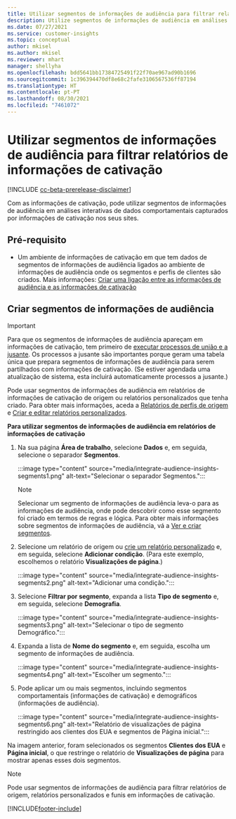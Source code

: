 ```yaml
---
title: Utilizar segmentos de informações de audiência para filtrar relatórios de informações de cativação
description: Utilize segmentos de informações de audiência em análises interativas de dados comportamentais capturados por informações de cativação no site de um cliente.
ms.date: 07/27/2021
ms.service: customer-insights
ms.topic: conceptual
author: mkisel
ms.author: mkisel
ms.reviewer: mhart
manager: shellyha
ms.openlocfilehash: bdd5641bb17384725491f22f70ae967ad90b1696
ms.sourcegitcommit: 1c396394470df8e68c2fafe3106567536ff87194
ms.translationtype: HT
ms.contentlocale: pt-PT
ms.lasthandoff: 08/30/2021
ms.locfileid: "7461072"
---
```

# <a name="use-audience-insights-segments-to-filter-engagement-insights-reports"></a>Utilizar segmentos de informações de audiência para filtrar relatórios de informações de cativação

[!INCLUDE [cc-beta-prerelease-disclaimer](includes/cc-beta-prerelease-disclaimer.md)]

Com as informações de cativação, pode utilizar segmentos de informações de audiência em análises interativas de dados comportamentais capturados por informações de cativação nos seus sites.

## <a name="prerequisite"></a>Pré-requisito

- Um ambiente de informações de cativação em que tem dados de segmentos de informações de audiência ligados ao ambiente de informações de audiência onde os segmentos e perfis de clientes são criados. Mais informações: [Criar uma ligação entre as informações de audiência e as informações de cativação](integrate-audience-insights-engagement-insights.md)

## <a name="create-audience-insights-segments"></a>Criar segmentos de informações de audiência 

> [!IMPORTANT]
> Para que os segmentos de informações de audiência apareçam em informações de cativação, tem primeiro de [executar processos de união e a jusante](../audience-insights/merge-entities.md). Os processos a jusante são importantes porque geram uma tabela única que prepara segmentos de informações de audiência para serem partilhados com informações de cativação. (Se estiver agendada uma atualização de sistema, esta incluirá automaticamente processos a jusante.)

Pode usar segmentos de informações de audiência em relatórios de informações de cativação de origem ou relatórios personalizados que tenha criado. Para obter mais informações, aceda a [Relatórios de perfis de origem](profile-reports.md) e [Criar e editar relatórios personalizados](custom-reports.md).

**Para utilizar segmentos de informações de audiência em relatórios de informações de cativação**

1. Na sua página **Área de trabalho**, selecione **Dados** e, em seguida, selecione o separador **Segmentos**.

    :::image type="content" source="media/integrate-audience-insights-segments1.png" alt-text="Selecionar o separador Segmentos.":::

   >[!NOTE]
   > Selecionar um segmento de informações de audiência leva-o para as informações de audiência, onde pode descobrir como esse segmento foi criado em termos de regras e lógica. Para obter mais informações sobre segmentos de informações de audiência, vá a [Ver e criar segmentos](../audience-insights/segments.md).

2. Selecione um relatório de origem ou [crie um relatório personalizado](custom-reports.md) e, em seguida, selecione **Adicionar condição**. (Para este exemplo, escolhemos o relatório **Visualizações de página**.)

    :::image type="content" source="media/integrate-audience-insights-segments2.png" alt-text="Adicionar uma condição.":::

3. Selecione **Filtrar por segmento**, expanda a lista **Tipo de segmento** e, em seguida, selecione **Demografia**.

    :::image type="content" source="media/integrate-audience-insights-segments3.png" alt-text="Selecionar o tipo de segmento Demográfico.":::

4. Expanda a lista de **Nome do segmento** e, em seguida, escolha um segmento de informações de audiência.

    :::image type="content" source="media/integrate-audience-insights-segments4.png" alt-text="Escolher um segmento.":::

5. Pode aplicar um ou mais segmentos, incluindo segmentos comportamentais (informações de cativação) e demográficos (informações de audiência). 

    :::image type="content" source="media/integrate-audience-insights-segments6.png" alt-text="Relatório de visualizações de página restringido aos clientes dos EUA e segmentos de Página inicial.":::

Na imagem anterior, foram selecionados os segmentos **Clientes dos EUA** e **Página inicial**, o que restringe o relatório de **Visualizações de página** para mostrar apenas esses dois segmentos. 


>[!NOTE]
> Pode usar segmentos de informações de audiência para filtrar relatórios de origem, relatórios personalizados e funis em informações de cativação. 


[!INCLUDE[footer-include](../includes/footer-banner.md)]